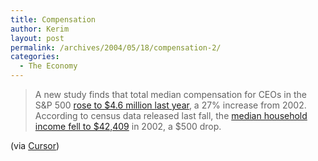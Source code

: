 ```yaml
---
title: Compensation
author: Kerim
layout: post
permalink: /archives/2004/05/18/compensation-2/
categories:
  - The Economy
---
```

> A new study finds that total median compensation for CEOs in the S&P 500 <a href="http://cbs.marketwatch.com/news/story.asp?guid=%7B7ED30987-A025-4827-87B4-6EA90ED085BC%7D&#038;siteid=google&#038;dist=google" onclick="_gaq.push(['_trackEvent', 'outbound-article', 'http://cbs.marketwatch.com/news/story.asp?guid=%7B7ED30987-A025-4827-87B4-6EA90ED085BC%7D&siteid=google&dist=google', 'rose to $4.6 million last year']);" >rose to $4.6 million last year</a>, a 27% increase from 2002. According to census data released last fall, the <a href="http://www.cbpp.org/9-26-03pov.htm" onclick="_gaq.push(['_trackEvent', 'outbound-article', 'http://www.cbpp.org/9-26-03pov.htm', 'median household income fell to $42,409']);" >median household income fell to $42,409</a> in 2002, a $500 drop.

(via <a href="http://www.cursor.org/" onclick="_gaq.push(['_trackEvent', 'outbound-article', 'http://www.cursor.org/', 'Cursor']);" >Cursor</a>)

